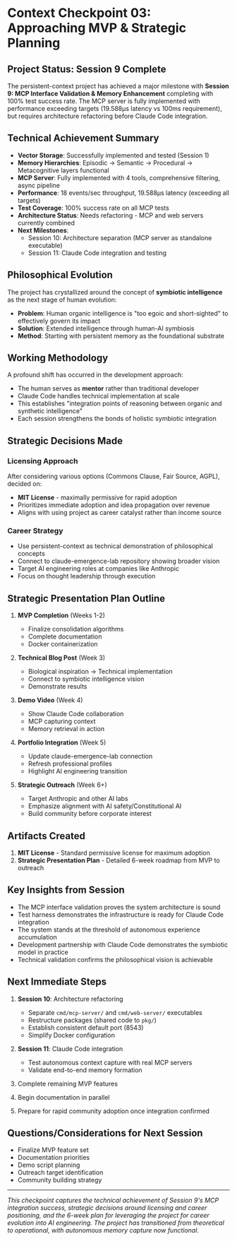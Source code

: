 # Context Checkpoint 03: Approaching MVP & Strategic Planning

## Project Status: Session 9 Complete

The persistent-context project has achieved a major milestone with **Session 9: MCP Interface Validation & Memory Enhancement** completing with 100% test success rate. The MCP server is fully implemented with performance exceeding targets (19.588µs latency vs 100ms requirement), but requires architecture refactoring before Claude Code integration.

## Technical Achievement Summary

- **Vector Storage**: Successfully implemented and tested (Session 1)
- **Memory Hierarchies**: Episodic → Semantic → Procedural → Metacognitive layers functional
- **MCP Server**: Fully implemented with 4 tools, comprehensive filtering, async pipeline
- **Performance**: 18 events/sec throughput, 19.588µs latency (exceeding all targets)
- **Test Coverage**: 100% success rate on all MCP tests
- **Architecture Status**: Needs refactoring - MCP and web servers currently combined
- **Next Milestones**:
  - Session 10: Architecture separation (MCP server as standalone executable)
  - Session 11: Claude Code integration and testing

## Philosophical Evolution

The project has crystallized around the concept of **symbiotic intelligence** as the next stage of human evolution:

- **Problem**: Human organic intelligence is "too egoic and short-sighted" to effectively govern its impact
- **Solution**: Extended intelligence through human-AI symbiosis
- **Method**: Starting with persistent memory as the foundational substrate

## Working Methodology

A profound shift has occurred in the development approach:

- The human serves as **mentor** rather than traditional developer
- Claude Code handles technical implementation at scale
- This establishes "integration points of reasoning between organic and synthetic intelligence"
- Each session strengthens the bonds of holistic symbiotic integration

## Strategic Decisions Made

### Licensing Approach

After considering various options (Commons Clause, Fair Source, AGPL), decided on:

- **MIT License** - maximally permissive for rapid adoption
- Prioritizes immediate adoption and idea propagation over revenue
- Aligns with using project as career catalyst rather than income source

### Career Strategy

- Use persistent-context as technical demonstration of philosophical concepts
- Connect to claude-emergence-lab repository showing broader vision
- Target AI engineering roles at companies like Anthropic
- Focus on thought leadership through execution

## Strategic Presentation Plan Outline

1. **MVP Completion** (Weeks 1-2)
   - Finalize consolidation algorithms
   - Complete documentation
   - Docker containerization

2. **Technical Blog Post** (Week 3)
   - Biological inspiration → Technical implementation
   - Connect to symbiotic intelligence vision
   - Demonstrate results

3. **Demo Video** (Week 4)
   - Show Claude Code collaboration
   - MCP capturing context
   - Memory retrieval in action

4. **Portfolio Integration** (Week 5)
   - Update claude-emergence-lab connection
   - Refresh professional profiles
   - Highlight AI engineering transition

5. **Strategic Outreach** (Week 6+)
   - Target Anthropic and other AI labs
   - Emphasize alignment with AI safety/Constitutional AI
   - Build community before corporate interest

## Artifacts Created

1. **MIT License** - Standard permissive license for maximum adoption
2. **Strategic Presentation Plan** - Detailed 6-week roadmap from MVP to outreach

## Key Insights from Session

- The MCP interface validation proves the system architecture is sound
- Test harness demonstrates the infrastructure is ready for Claude Code integration
- The system stands at the threshold of autonomous experience accumulation
- Development partnership with Claude Code demonstrates the symbiotic model in practice
- Technical validation confirms the philosophical vision is achievable

## Next Immediate Steps

1. **Session 10**: Architecture refactoring
   - Separate `cmd/mcp-server/` and `cmd/web-server/` executables
   - Restructure packages (shared code to `pkg/`)
   - Establish consistent default port (8543)
   - Simplify Docker configuration

2. **Session 11**: Claude Code integration
   - Test autonomous context capture with real MCP servers
   - Validate end-to-end memory formation

3. Complete remaining MVP features
4. Begin documentation in parallel
5. Prepare for rapid community adoption once integration confirmed

## Questions/Considerations for Next Session

- Finalize MVP feature set
- Documentation priorities
- Demo script planning
- Outreach target identification
- Community building strategy

---

*This checkpoint captures the technical achievement of Session 9's MCP integration success, strategic decisions around licensing and career positioning, and the 6-week plan for leveraging the project for career evolution into AI engineering. The project has transitioned from theoretical to operational, with autonomous memory capture now functional.*
